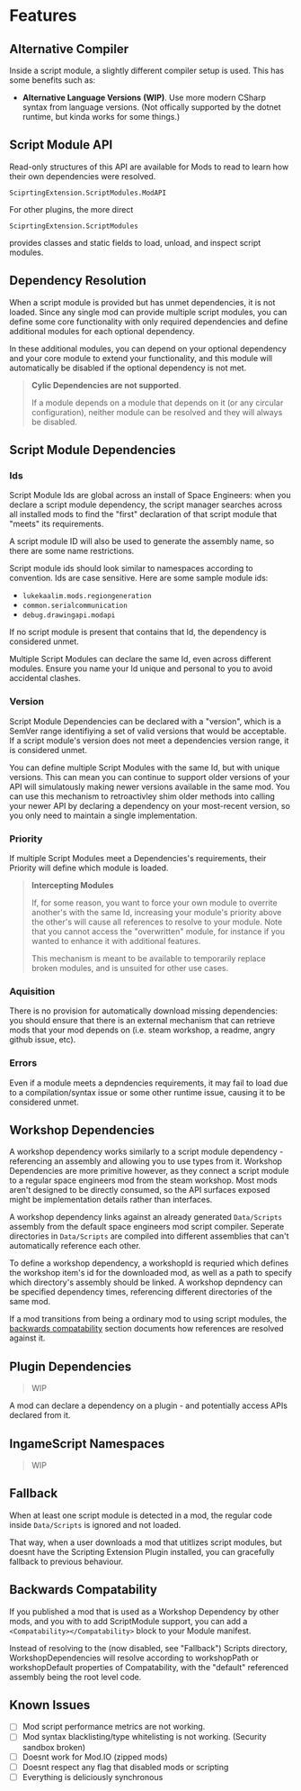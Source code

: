 # Features

## Alternative Compiler

Inside a script module, a slightly different compiler setup is used. This has
some benefits such as:

- **Alternative Language Versions** **(WIP)**. Use more modern CSharp syntax
  from language versions. (Not offically supported by the dotnet runtime, but
  kinda works for some things.)

## Script Module API

Read-only structures of this API are available for Mods to read to learn how
their own dependencies were resolved.

`SciprtingExtension.ScriptModules.ModAPI`

For other plugins, the more direct

`SciprtingExtension.ScriptModules`

provides classes and static fields to load, unload, and inspect script modules.

## Dependency Resolution

When a script module is provided but has unmet dependencies, it is not loaded.
Since any single mod can provide multiple script modules, you can define some
core functionality with only required dependencies and define additional modules
for each optional dependency.

In these additional modules, you can depend on your optional dependency and your
core module to extend your functionality, and this module will automatically be
disabled if the optional dependency is not met.

> **Cylic Dependencies are not supported**.
>
> If a module depends on a module that depends on it (or any circular
> configuration), neither module can be resolved and they will always be
> disabled.

## Script Module Dependencies

### Ids

Script Module Ids are global across an install of Space Engineers: when you
declare a script module dependency, the script manager searches across all
installed mods to find the "first" declaration of that script module that
"meets" its requirements.

A script module ID will also be used to generate the assembly name, so there are
some name restrictions.

Script module ids should look similar to namespaces according to convention. Ids
are case sensitive. Here are some sample module ids:

- `lukekaalim.mods.regiongeneration`
- `common.serialcommunication`
- `debug.drawingapi.modapi`

If no script module is present that contains that Id, the dependency is
considered unmet.

Multiple Script Modules can declare the same Id, even across different modules.
Ensure you name your Id unique and personal to you to avoid accidental clashes.

### Version

Script Module Dependencies can be declared with a "version", which is a SemVer
range identifiying a set of valid versions that would be acceptable. If a script
module's version does not meet a dependencies version range, it is considered
unmet.

You can define multiple Script Modules with the same Id, but with unique
versions. This can mean you can continue to support older versions of your API
will simulatously making newer versions available in the same mod. You can use
this mechanism to retroactivley shim older methods into calling your newer API
by declaring a dependency on your most-recent version, so you only need to
maintain a single implementation.

### Priority

If multiple Script Modules meet a Dependencies's requirements, their Priority
will define which module is loaded.

> **Intercepting Modules**
>
> If, for some reason, you want to force your own module to overrite another's
> with the same Id, increasing your module's priority above the other's will
> cause all references to resolve to your module. Note that you cannot access
> the "overwritten" module, for instance if you wanted to enhance it with
> additional features.
>
> This mechanism is meant to be available to temporarily replace broken modules,
> and is unsuited for other use cases.

### Aquisition

There is no provision for automatically download missing dependencies: you
should ensure that there is an external mechanism that can retrieve mods that
your mod depends on (i.e. steam workshop, a readme, angry github issue, etc).

### Errors

Even if a module meets a depndencies requirements, it may fail to load due to a
compilation/syntax issue or some other runtime issue, causing it to be
considered unmet.

## Workshop Dependencies

A workshop dependency works similarly to a script module dependency -
referencing an assembly and allowing you to use types from it. Workshop
Dependencies are more primitive however, as they connect a script module to a
regular space engineers mod from the steam workshop. Most mods aren't designed
to be directly consumed, so the API surfaces exposed might be implementation
details rather than interfaces.

A workshop dependency links against an already generated `Data/Scripts` assembly
from the default space engineers mod script compiler. Seperate directories in
`Data/Scripts` are compiled into different assemblies that can't automatically
reference each other.

To define a workshop dependency, a workshopId is requried which defines the
workshop item's id for the downloaded mod, as well as a path to specify which
directory's assembly should be linked. A workshop depndency can be specified
dependency times, referencing different directories of the same mod.

If a mod transitions from being a ordinary mod to using script modules, the
[backwards compatability](#backwards-compatability) section documents how
references are resolved against it.

## Plugin Dependencies

> WIP

A mod can declare a dependency on a plugin - and potentially access APIs
declared from it.

## IngameScript Namespaces

> WIP

## Fallback

When at least one script module is detected in a mod, the regular code inside
`Data/Scripts` is ignored and not loaded.

That way, when a user downloads a mod that utitlizes script modules, but doesnt
have the Scripting Extension Plugin installed, you can gracefully fallback to
previous behaviour.

## Backwards Compatability

If you published a mod that is used as a Workshop Dependency by other mods, and
you with to add ScriptModule support, you can add a
`<Compatability></Compatability>` block to your Module manifest.

Instead of resolving to the (now disabled, see "Fallback") Scripts directory,
WorkshopDependencies will resolve according to workshopPath or workshopDefault
properties of Compatability, with the "default" referenced assembly being the
root level code.

## Known Issues

- [ ] Mod script performance metrics are not working.
- [ ] Mod syntax blacklisting/type whitelisting is not working. (Security
      sandbox broken)
- [ ] Doesnt work for Mod.IO (zipped mods)
- [ ] Doesnt respect any flag that disabled mods or scripting
- [ ] Everything is deliciously synchronous
